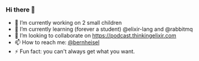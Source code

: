 ### Hi there 👋

- 🔭 I’m currently working on 2 small children
- 🌱 I’m currently learning (forever a student) @elixir-lang and @rabbitmq
- 👯 I’m looking to collaborate on https://podcast.thinkingelixir.com
- 📫 How to reach me: [@bernheisel](https://twitter.com/bernheisel)
- ⚡ Fun fact: you can't always get what you want.
